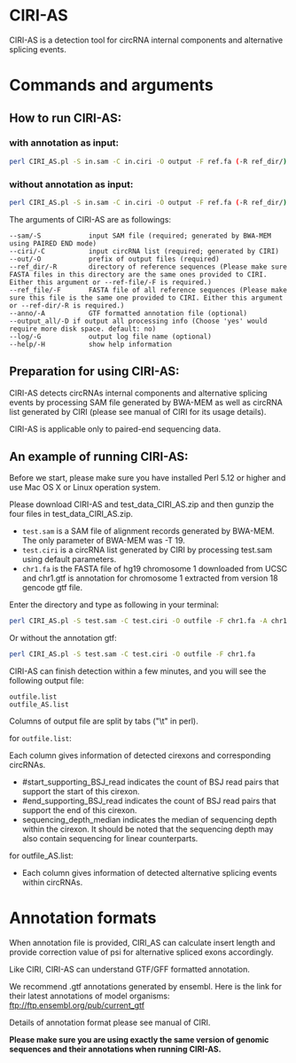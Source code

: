 # CIRI-AS

CIRI-AS is a detection tool for circRNA internal components and alternative splicing events.

# Commands and arguments

## How to run CIRI-AS:

### with annotation as input:

```bash
perl CIRI_AS.pl -S in.sam -C in.ciri -O output -F ref.fa (-R ref_dir/) -A anno.gtf
```

### without annotation as input:

```bash
perl CIRI_AS.pl -S in.sam -C in.ciri -O output -F ref.fa (-R ref_dir/)
```
 
The arguments of CIRI-AS are as followings:

```text
--sam/-S			input SAM file (required; generated by BWA-MEM using PAIRED END mode)
--ciri/-C			input circRNA list (required; generated by CIRI)
--out/-O			prefix of output files (required)
--ref_dir/-R		directory of reference sequences (Please make sure FASTA files in this directory are the same ones provided to CIRI. Either this argument or --ref-file/-F is required.)
--ref_file/-F		FASTA file of all reference sequences (Please make sure this file is the same one provided to CIRI. Either this argument or --ref-dir/-R is required.)
--anno/-A			GTF formatted annotation file (optional)
--output_all/-D	if output all processing info (Choose 'yes' would require more disk space. default: no)
--log/-G			output log file name (optional)
--help/-H			show help information
```

## Preparation for using CIRI-AS:

CIRI-AS detects circRNAs internal components and alternative splicing events by processing SAM file generated by BWA-MEM as well as circRNA list generated by CIRI (please see manual of CIRI for its usage details).

CIRI-AS is applicable only to paired-end sequencing data.

## An example of running CIRI-AS:

Before we start, please make sure you have installed Perl 5.12 or higher and use Mac OS X or Linux operation system. 

Please download CIRI-AS and test_data_CIRI_AS.zip and then gunzip the four files in test_data_CIRI_AS.zip.

- `test.sam` is a SAM file of alignment records generated by BWA-MEM. The only parameter of BWA-MEM was -T 19.
- `test.ciri` is a circRNA list generated by CIRI by processing test.sam using default parameters.
- `chr1.fa` is the FASTA file of hg19 chromosome 1 downloaded from UCSC and chr1.gtf is annotation for chromosome 1 extracted from version 18 gencode gtf file.

Enter the directory and type as following in your terminal:

```bash
perl CIRI_AS.pl -S test.sam -C test.ciri -O outfile -F chr1.fa -A chr1.gtf
```

Or without the annotation gtf:

```bash
perl CIRI_AS.pl -S test.sam -C test.ciri -O outfile -F chr1.fa
```
 
CIRI-AS can finish detection within a few minutes, and you will see the following output file:

```
outfile.list
outfile_AS.list
```

Columns of output file are split by tabs ("\t" in perl).

for `outfile.list`:

Each column gives information of detected cirexons and corresponding circRNAs.

- #start_supporting_BSJ_read indicates the count of BSJ read pairs that support the start of this cirexon.
- #end_supporting_BSJ_read indicates the count of BSJ read pairs that support the end of this cirexon.
- sequencing_depth_median indicates the median of sequencing depth within the cirexon. It should be noted that the sequencing depth may also contain sequencing for linear counterparts.

for outfile_AS.list:

- Each column gives information of detected alternative splicing events within circRNAs.

# Annotation formats

When annotation file is provided, CIRI_AS can calculate insert length and provide correction value of psi for alternative spliced exons accordingly.

Like CIRI, CIRI-AS can understand GTF/GFF formatted annotation.

We recommend .gtf annotations generated by ensembl. Here is the link for their latest annotations of model organisms: ftp://ftp.ensembl.org/pub/current_gtf

Details of annotation format please see manual of CIRI.

**Please make sure you are using exactly the same version of genomic sequences and their annotations when running CIRI-AS.**